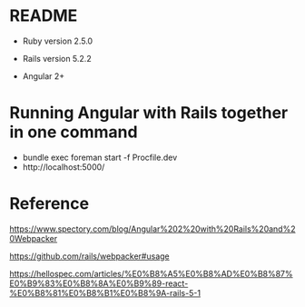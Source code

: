 # README

* Ruby version 2.5.0

* Rails version 5.2.2

* Angular 2+

# Running Angular with Rails together in one command
- bundle exec foreman start -f Procfile.dev
- http://localhost:5000/

# Reference
https://www.spectory.com/blog/Angular%202%20with%20Rails%20and%20Webpacker

https://github.com/rails/webpacker#usage

https://hellospec.com/articles/%E0%B8%A5%E0%B8%AD%E0%B8%87%E0%B9%83%E0%B8%8A%E0%B9%89-react-%E0%B8%81%E0%B8%B1%E0%B8%9A-rails-5-1